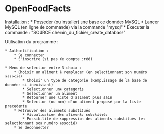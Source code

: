 # OpenFoodFacts
Installation :
    * Posseder (ou installer) une base de données MySQL
    * Lancer MySQL (en ligne de commande) via la commande "mysql"
    * Executer la commande : "SOURCE chemin_du_fichier_create_database"

Utilisation du programme :

    * Authentification :
        * Se connecter
        * S'inscrire (si pas de compte créé)

    * Menu de selection entre 3 choix :
        * Choisir un aliment à remplacer (en selectionnant son numéro associé)
            * Choisir un type de categorie (Remplissage de la base de données si inexistant)
            * Selectionner une categorie
            * Selectionner un aliment
            * Retourner une liste d'aliment plus sain
            * Selection (ou non) d'un aliment proposé par la liste precedente
        * Retrouver des aliments substitués
            * Visualisation des aliments substitués
            * Possibilité de suppression des aliments substitués (en selectionnant son numéro associé)
        * Se deconnecter